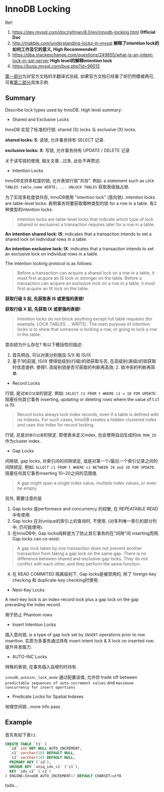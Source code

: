 # InnoDB Locking

Ref:

1. https://dev.mysql.com/doc/refman/8.0/en/innodb-locking.html  **Official Doc**
2. http://makble.com/understanding-locks-in-mysql  **解释了intention lock的如何工作及它的意义, High Recommended!**
3. https://dba.stackexchange.com/questions/249855/what-is-an-intent-lock-in-sql-server **High level的解释intention lock**
4. https://bugs.mysql.com/bug.php?id=96013

[第一部分](#summary)为对官方文档的半翻译式总结, 如果官方文档已经看了却仍然模棱两可, 可看[第二部分](#example)具体示例.

## Summary
 
Describe lock types used by InnoDB. High level summary:

- Shared and Exclusive Locks

InnoDB 实现了标准的行锁: shared (S) locks 与 exclusive (X) locks.

**shared locks: S**: 读锁, 允许事务持有 SELECT 记录. 

**exclusive locks: X**: 写锁, 允许事务持有 UPDATE / DELETE 记录

关于读写锁的使用, 相关文章...过多, 此处不再赘述.

- Intention Locks

InnoDB支持多粒度的锁, 允许表锁行锁"共存". 例如: a statement such as `LOCK TABLES table_name WIRTE; ... UNLOCK TABLES` 获取表级独占锁.

为了实现多粒度锁共存, InnoDB使用 "intention lock" (意向锁). intention locks are table-level locks: 表明事务将要获取哪种类型的锁
for a row in a table. 有2种类型的intention locks:

> Intention locks are table-level locks that indicate which type of lock (shared or exclusive) a transaction requires
> later for a row in a table.

**An intention shared lock: IS**: indicates that a transaction intends to set a shared lock on individual rows in a table.

**An intention exclusive lock: IX**: indicates that a transaction intends to set an exclusive lock on individual rows in a table.

The intention locking protocol is as follows:

> Before a transaction can acquire a shared lock on a row in a table, it must first acquire an IS lock or stronger on the table.
> Before a transaction can acquire an exclusive lock on a row in a table, it must first acquire an IX lock on the table.

**获取行级 S 前, 先获取表 IS 或更强的表锁!**

**获取行级 X 前, 先获取 IX 或更强的表锁!**

> Intention locks do not block anything except full table requests (for example, LOCK TABLES ... WRITE). The main purpose
> of intention locks is to show that someone is locking a row, or going to lock a row in the table.

意向锁为什么存在? 有以下概括性的描述:

1. 首先明白, 可以对表分别施加 S/X 和 IS/IX
2. 基于1的前提, IS/IX 使得低级别(行级)的锁获取与否, 在高级别(表级)的锁获取时信息提供. 使得1. 高级别锁是否可获取的判断再高效; 2. 锁冲突的判断再简单.

- Record Locks

行锁, 是对`索引记录`的锁定. 例如: `SELECT C1 FROM t WHERE c1 = 10 FOR UPDATE`: 阻塞任何其它事务 inserting, updating or deleting
rows where the value of t.c1 is 10.

> Record locks always lock index records, even if a table is defined with no indexes. For such cases, InnoDB creates a
> hidden clustered index and uses this index for record locking.

行锁, 总是对`索引记录`的锁定. 即使表未定义index, 也会使用自动生成的`DB_ROW_ID`作为cluster index.

- Gap Locks

间隙锁, gap locks, 对索引间的间隙锁定, 或是对第一个/最后一个索引记录之间的间隙锁定. 例如: `SLLECT c1 FROM t WHERE c1 BETWEEN 10 and
 20 FOR UPDATE`: 阻塞任何其它事务inserting 10~20之间的范围值.

> A gap might span a single index value, multiple index values, or even be empty.
  
另外, 需要注意的是

1. Gap locks 是performace and concurrency 的权衡, 在 REPEATABLE READ中有使用. 
2. Gap locks 在对unique的索引上的查询时, 不使用. (对多列唯一索引的部分列中, 仍可能使用).
3. 在InnoDB中, Gap locks纯粹是为了防止其它事务的在"间隙"间 inserting而用. Gap locks can co-exist.

> A gap lock taken by one transaction does not prevent another transaction from taking a gap lock on the same gap.
> There is no difference between shared and exclusive gap locks. They do not conflict with each other, and they perform
> the same function.

4. 在 READ COMMITED 隔离级别下, Gap locks是被禁用的, 除了 foreign-key checking 和 duplicate-key checking时使用.

- Next-Key Locks

A next-key lock is an index-record lock plus a gap lock on the gap preceding the index record.

用于防止 Phantom rows

- Insert Intention Locks

插入意向锁, is a type of gap lock set by `INSERT` operations prior to row insertion. 实质为多事务通过持有 insert intent
lock & X lock on inserted row: 提升并发能力.

- AUTO-INC Locks

特殊的表锁, 在事务插入自增列时持有.

`innodb_autoinc_lock_mode` 通过配置该值, 允许你 trade off between `predictable sequences of auto-increment values` and `maximuum concurrency for insert opertions`

- Predicate Locks for Spatial Indexes

地理空间锁...more info pass

## Example

首先有如下表`t1`:

```sql
CREATE TABLE `t1` (
  `id` int NOT NULL AUTO_INCREMENT,
  `c1` varchar(10) DEFAULT NULL,
  `c2` varchar(10) DEFAULT NULL,
  PRIMARY KEY (`id`),
  UNIQUE KEY `uniq_idx_c1` (`c1`),
  KEY `idx_c2` (`c2`)
) ENGINE=InnoDB AUTO_INCREMENT=7 DEFAULT CHARSET=utf8
```

todo...
